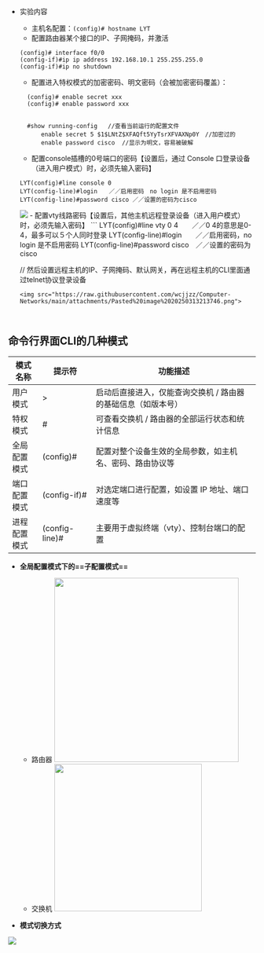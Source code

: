 - 实验内容
	- 主机名配置：`(config)# hostname LYT`
	- ​配置路由器某个接口的IP、子网掩码，并激活
	```
	(config)# interface f0/0
	(config-if)#ip ip address 192.168.10.1 255.255.255.0
	(config-if)#ip no shutdown
	```
	- 配置进入特权模式的加密密码、明文密码（会被加密密码覆盖）：
  ```
	(config)# enable secret xxx
	(config)# enable password xxx


	#show running-config   //查看当前运行的配置文件
		enable secret 5 $1$LNtZ$XFAQft5YyTsrXFVAXNp0Y　//加密过的
		enable password cisco  //显示为明文，容易被破解
	```
	- 配置console插槽的0号端口的密码【设置后，通过 Console 口登录设备（进入用户模式）时，必须先输入密码】
	```
	LYT(config)#line console 0
	LYT(config-line)#login　　／／启用密码　no login 是不启用密码
	LYT(config-line)#password cisco ／／设置的密码为cisco
	```
	<img src="https://raw.githubusercontent.com/wcjjzz/Computer-Networks/main/attachments/Pasted%20image%2020250313212615.png">
	- 配置vty线路密码【设置后，其他主机远程登录设备（进入用户模式）时，必须先输入密码】
	```
	LYT(config)#line vty 0 4　　／／0 4的意思是0-4，最多可以５个人同时登录
	LYT(config-line)#login　　／／启用密码，no login 是不启用密码
	LYT(config-line)#password cisco　／／设置的密码为cisco

	// 然后设置远程主机的IP、子网掩码、默认网关，再在远程主机的CLI里面通过telnet协议登录设备
	```
	<img src="https://raw.githubusercontent.com/wcjjzz/Computer-Networks/main/attachments/Pasted%20image%2020250313213746.png">



## 命令行界面CLI的几种模式
| 模式名称       | 提示符            | 功能描述                             |
| ---------- | -------------- | -------------------------------- |
| 用户模式       | >              | 启动后直接进入，仅能查询交换机 / 路由器的基础信息（如版本号） |
| 特权模式       | #              | 可查看交换机 / 路由器的全部运行状态和统计信息         |
| 全局配置<br>模式 | (config)#      | 配置对整个设备生效的全局参数，如主机名、密码、路由协议等     |
| 端口配置<br>模式 | (config-if)#   | 对选定端口进行配置，如设置 IP 地址、端口速度等        |
| 进程配置<br>模式 | (config-line)# | 主要用于虚拟终端（vty）、控制台端口的配置           |

- **全局配置模式下的==子配置模式==**
	- 路由器
	  <img src="https://raw.githubusercontent.com/wcjjzz/Computer-Networks/main/attachments/Pasted%20image%2020250327192957.png" width="375">
	- 交换机
	  <img src="https://raw.githubusercontent.com/wcjjzz/Computer-Networks/main/attachments/Pasted%20image%2020250327193009.png" width="300">

- **模式切换方式**

<img src="https://raw.githubusercontent.com/wcjjzz/Computer-Networks/main/attachments/Pasted%20image%2020250327192429.png">